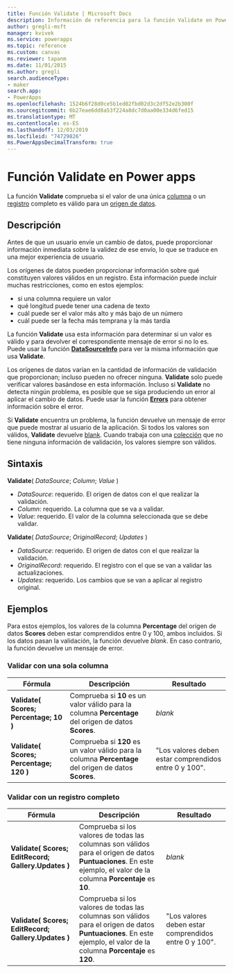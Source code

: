 ```yaml
---
title: Función Validate | Microsoft Docs
description: Información de referencia para la función Validate en Power Apps, incluidos ejemplos y sintaxis
author: gregli-msft
manager: kvivek
ms.service: powerapps
ms.topic: reference
ms.custom: canvas
ms.reviewer: tapanm
ms.date: 11/01/2015
ms.author: gregli
search.audienceType:
- maker
search.app:
- PowerApps
ms.openlocfilehash: 1524b6f28d0ce5b1ed02fbd02d3c2df52e2b300f
ms.sourcegitcommit: 6b27eae6dd8a53f224a8dc7d0aa00e334d6fed15
ms.translationtype: MT
ms.contentlocale: es-ES
ms.lasthandoff: 12/03/2019
ms.locfileid: "74729826"
ms.PowerAppsDecimalTransform: true
---
```

# <a name="validate-function-in-power-apps"></a>Función Validate en Power apps
La función **Validate** comprueba si el valor de una única [columna](../working-with-tables.md#columns) o un [registro](../working-with-tables.md#records) completo es válido para un [origen de datos](../working-with-data-sources.md).  

## <a name="description"></a>Descripción
Antes de que un usuario envíe un cambio de datos, puede proporcionar información inmediata sobre la validez de ese envío, lo que se traduce en una mejor experiencia de usuario.

Los orígenes de datos pueden proporcionar información sobre qué constituyen valores válidos en un registro. Esta información puede incluir muchas restricciones, como en estos ejemplos:

* si una columna requiere un valor
* qué longitud puede tener una cadena de texto
* cuál puede ser el valor más alto y más bajo de un número
* cuál puede ser la fecha más temprana y la más tardía

La función **Validate** usa esta información para determinar si un valor es válido y para devolver el correspondiente mensaje de error si no lo es. Puede usar la función **[DataSourceInfo](function-datasourceinfo.md)** para ver la misma información que usa **Validate**.

Los orígenes de datos varían en la cantidad de información de validación que proporcionan; incluso pueden no ofrecer ninguna. **Validate** solo puede verificar valores basándose en esta información. Incluso si **Validate** no detecta ningún problema, es posible que se siga produciendo un error al aplicar el cambio de datos. Puede usar la función **[Errors](function-errors.md)** para obtener información sobre el error.

Si **Validate** encuentra un problema, la función devuelve un mensaje de error que puede mostrar al usuario de la aplicación. Si todos los valores son válidos, **Validate** devuelve [blank](function-isblank-isempty.md). Cuando trabaja con una [colección](../working-with-data-sources.md#collections) que no tiene ninguna información de validación, los valores siempre son válidos.

## <a name="syntax"></a>Sintaxis
**Validate**( *DataSource*; *Column*; *Value* )

* *DataSource*: requerido. El origen de datos con el que realizar la validación.
* *Column*: requerido. La columna que se va a validar.
* *Value*: requerido. El valor de la columna seleccionada que se debe validar.

**Validate**( *DataSource*; *OriginalRecord*; *Updates* )

* *DataSource*: requerido. El origen de datos con el que realizar la validación.
* *OriginalRecord*: requerido.  El registro con el que se van a validar las actualizaciones.
* *Updates*: requerido.  Los cambios que se van a aplicar al registro original.

## <a name="examples"></a>Ejemplos
Para estos ejemplos, los valores de la columna **Percentage** del origen de datos **Scores** deben estar comprendidos entre 0 y 100, ambos incluidos. Si los datos pasan la validación, la función devuelve *blank*. En caso contrario, la función devuelve un mensaje de error.

### <a name="validate-with-a-single-column"></a>Validar con una sola columna

| Fórmula | Descripción | Resultado |
| --- | --- | --- |
| **Validate( Scores; Percentage; 10 )** |Comprueba si **10** es un valor válido para la columna **Percentage** del origen de datos **Scores**. |*blank* |
| **Validate( Scores; Percentage; 120 )** |Comprueba si **120** es un valor válido para la columna **Percentage** del origen de datos **Scores**. |"Los valores deben estar comprendidos entre 0 y 100". |

### <a name="validate-with-a-complete-record"></a>Validar con un registro completo

| Fórmula | Descripción | Resultado |
| --- | --- | --- |
| **Validate( Scores; EditRecord; Gallery.Updates )** |Comprueba si los valores de todas las columnas son válidos para el origen de datos **Puntuaciones**. En este ejemplo, el valor de la columna **Porcentaje** es **10**. |*blank* |
| **Validate( Scores; EditRecord; Gallery.Updates )** | Comprueba si los valores de todas las columnas son válidos para el origen de datos **Puntuaciones**. En este ejemplo, el valor de la columna **Porcentaje** es **120**. |"Los valores deben estar comprendidos entre 0 y 100". |

